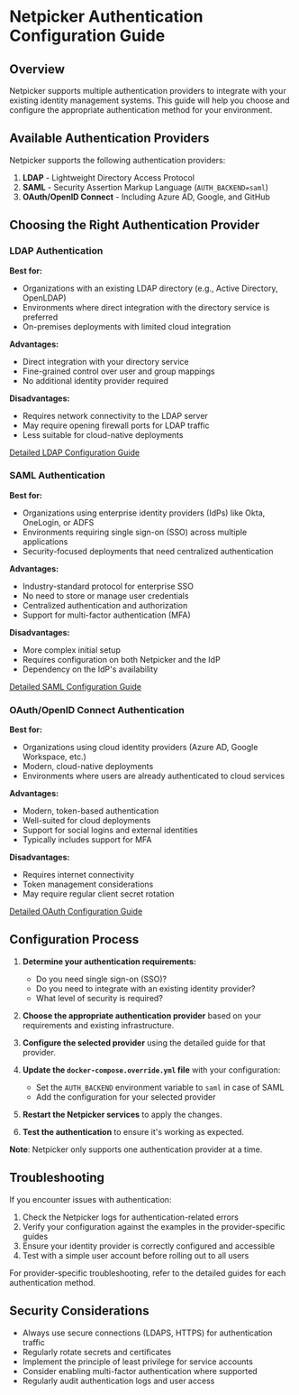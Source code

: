 # Netpicker Authentication Configuration Guide

## Overview

Netpicker supports multiple authentication providers to integrate with your existing identity management systems. This guide will help you choose and configure the appropriate authentication method for your environment.

## Available Authentication Providers

Netpicker supports the following authentication providers:

1. **LDAP** - Lightweight Directory Access Protocol
2. **SAML** - Security Assertion Markup Language (`AUTH_BACKEND=saml`)
3. **OAuth/OpenID Connect** - Including Azure AD, Google, and GitHub

## Choosing the Right Authentication Provider

### LDAP Authentication

**Best for:**

- Organizations with an existing LDAP directory (e.g., Active Directory, OpenLDAP)
- Environments where direct integration with the directory service is preferred
- On-premises deployments with limited cloud integration

**Advantages:**

- Direct integration with your directory service
- Fine-grained control over user and group mappings
- No additional identity provider required

**Disadvantages:**

- Requires network connectivity to the LDAP server
- May require opening firewall ports for LDAP traffic
- Less suitable for cloud-native deployments

[Detailed LDAP Configuration Guide](./LDAP_README.md)

### SAML Authentication

**Best for:**

- Organizations using enterprise identity providers (IdPs) like Okta, OneLogin, or ADFS
- Environments requiring single sign-on (SSO) across multiple applications
- Security-focused deployments that need centralized authentication

**Advantages:**

- Industry-standard protocol for enterprise SSO
- No need to store or manage user credentials
- Centralized authentication and authorization
- Support for multi-factor authentication (MFA)

**Disadvantages:**

- More complex initial setup
- Requires configuration on both Netpicker and the IdP
- Dependency on the IdP's availability

[Detailed SAML Configuration Guide](./SAML_README.md)

### OAuth/OpenID Connect Authentication

**Best for:**

- Organizations using cloud identity providers (Azure AD, Google Workspace, etc.)
- Modern, cloud-native deployments
- Environments where users are already authenticated to cloud services

**Advantages:**

- Modern, token-based authentication
- Well-suited for cloud deployments
- Support for social logins and external identities
- Typically includes support for MFA

**Disadvantages:**

- Requires internet connectivity
- Token management considerations
- May require regular client secret rotation

[Detailed OAuth Configuration Guide](./OAUTH_README.md)

## Configuration Process

1. **Determine your authentication requirements:**

   - Do you need single sign-on (SSO)?
   - Do you need to integrate with an existing identity provider?
   - What level of security is required?

2. **Choose the appropriate authentication provider** based on your requirements and existing infrastructure.

3. **Configure the selected provider** using the detailed guide for that provider.

4. **Update the `docker-compose.override.yml` file** with your configuration:

   - Set the `AUTH_BACKEND` environment variable to `saml` in case of SAML
   - Add the configuration for your selected provider

5. **Restart the Netpicker services** to apply the changes.

6. **Test the authentication** to ensure it's working as expected.

**Note**: Netpicker only supports one authentication provider at a time.

## Troubleshooting

If you encounter issues with authentication:

1. Check the Netpicker logs for authentication-related errors
2. Verify your configuration against the examples in the provider-specific guides
3. Ensure your identity provider is correctly configured and accessible
4. Test with a simple user account before rolling out to all users

For provider-specific troubleshooting, refer to the detailed guides for each authentication method.

## Security Considerations

- Always use secure connections (LDAPS, HTTPS) for authentication traffic
- Regularly rotate secrets and certificates
- Implement the principle of least privilege for service accounts
- Consider enabling multi-factor authentication where supported
- Regularly audit authentication logs and user access
